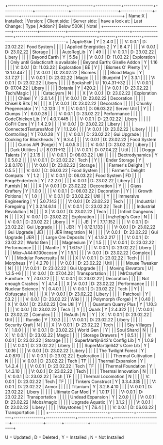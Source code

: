 
+------------------------------+------------+-------------+---------------+---------------+-----------------+------------------------+----------------+--------+------------+--------------------------------------+
|            Name:X            | Installed: |  Version:   | Client  side: | Server  side: | have a look at: |      Last Change:      |      Type      | Addon? | Below 500K |                Note!                 |
+------------------------------+------------+-------------+---------------+---------------+-----------------+------------------------+----------------+--------+------------+--------------------------------------+
| AppleSkin                    | Y          | 2.4.0       |               |               |                 | V: 0.0.1 | D: 23.02.22 | Food System    |        |            |                                      |
| Applied Energistics 2        | Y          | 8.4.7       |               |               |                 | V: 0.0.1 | D: 23.02.22 | Storage        |        |            |                                      |
| AutoRegLib                   | Y          | 49          |               |               |                 | V: 0.0.1 | D: 23.02.22 | Libery         |        |            |                                      |
| Beyond Earth                 | Y          | 5.5e        |               |               |                 | V: 0.0.1 | D: 11.03.22 | Exploration    |        |            | Only until Galacticraft is available |
| Beyond Earth: Giselle Addon  | Y          | 1.16        |               |               |                 | V: 0.0.1 | D: 11.03.22 | Exploration    | BE     | Y          |                                      |
| Biomes O' Plenty             | Y          | 13.1.0.447  |               |               |                 | V: 0.0.1 | D: 23.02.22 | Biomes         |        |            |                                      |
| Blood Magic                  | Y          | 3.1.7.27    |               |               |                 | V: 0.0.1 | D: 23.02.22 | Magic          |        |            |                                      |
| Blueprint                    | Y          | 3.3.1       |               |               |                 | V: 0.0.1 | D: 23.02.22 | Libery         |        |            |                                      |
| Bookshelf                    | U          | 10.4.31->32 |               |               |                 | V: 0.0.1 | D: 07.04.22 | Libery         |        |            |                                      |
| Botania                      | Y          | 420.2       |               |               |                 | V: 0.0.1 | D: 23.02.22 | Tech/Magic     |        |            |                                      |
| Cataclysm                    | N          |             |               |               | X               | V: 0.0.1 | D: 23.02.22 | Exploration    |        |            |                                      |
| Chisel                       | Y          | 2.0.1.4     |               |               |                 | V: 0.0.1 | D: 23.02.22 | Decoration     |        |            |                                      |
| Chisel & Bits                | N          |             |               |               | X               | V: 0.0.1 | D: 23.02.22 | Decoration     |        |            |                                      |
| Chunky Pregenerator          | Y          | 1.2.123     |               | Y             |                 | V: 0.0.1 | D: 06.03.22 | Server Util    |        | Y          |                                      |
| Clumps                       | Y          | 6.0.0.28    |               |               |                 | V: 0.0.1 | D: 23.02.22 | Performance    |        |            |                                      |
| CodeChicken Lib              | Y          | 4.0.7.445   |               |               |                 | V: 0.0.1 | D: 23.02.22 | Libery         |        |            |                                      |
| CoFH Core                    | Y          | 1.4.2.9     |               |               |                 | V: 0.0.1 | D: 23.02.22 | Libery         |        |            |                                      |
| ConnectedTexturesMod         | Y          | 1.1.2.6     |               |               |                 | V: 0.0.1 | D: 23.02.22 | Libery         |        |            |                                      |
| Controlling                  | Y          | 7.0.0.28    | Y             |               |                 | V: 0.0.1 | D: 23.02.22 | Gui Upgrade    |        |            |                                      |
| Cooking for Blockheads       | Y          | 9.3.4       |               |               |                 | V: 0.0.1 | D: 23.02.22 | Food System    |        |            |                                      |
| Curios API (Forge)           | Y          | 4.0.5.3     |               |               |                 | V: 0.0.1 | D: 23.02.22 | Libery         |        |            |                                      |
| Dark Utilities               | U          | 8.0.11->12  |               |               |                 | V: 0.0.1 | D: 07.04.22 | Util           |        |            |                                      |
| Doggy Talents                | Y          | 2.1.15      |               |               |                 | V: 0.0.1 | D: 06.03.22 | Util           |        |            |                                      |
| Electrodynamics              | Y          | 0.5.0.2     |               |               |                 | V: 0.0.1 | D: 23.02.22 | Tech           |        | Y          |                                      |
| Ender Storage                | Y          | 2.8.0.170   |               |               |                 | V: 0.0.1 | D: 23.02.22 | Storage        |        |            |                                      |
| Farmer's Delight             | Y          | 0.5.5       |               |               |                 | V: 0.0.1 | D: 06.03.22 | Food System    |        |            |                                      |
| Farmer's Delight Compats     | Y          | 1.2         |               |               |                 | V: 0.0.1 | D: 06.03.22 | Food System    | FD     |            |                                      |
| ForgeEndertech               | Y          | 7.2.2.0     |               |               |                 | V: 0.0.1 | D: 23.02.22 | Libery         |        |            |                                      |
| Furnish                      | N          |             |               |               | X               | V: 0.0.1 | D: 23.02.22 | Decoration     |        | Y          |                                      |
| Glass Craftery               | Y          | 1.0.0       |               |               |                 | V: 0.0.1 | D: 06.03.22 | Decoration     |        | Y          |                                      |
| Growth Poitions              | Y          | 1.0         |               |               |                 | V: 0.0.1 | D: 23.02.22 | Util           |        | Y          |                                      |
| Immersive Engineering        | Y          | 5.0.7.143   |               |               |                 | V: 0.0.1 | D: 23.02.22 | Tech           |        |            |                                      |
| Industrial Foregoing         | Y          | 3.2.14.6.14 |               |               |                 | V: 0.0.1 | D: 23.02.22 | Tech           |        |            |                                      |
| Industrial Revolution        | N          |             |               |               | X               | V: 0.0.1 | D: 23.02.22 | Tech           |        |            |                                      |
| Infinit Dungeons             | N          |             |               |               | X               | V: 0.0.1 | D: 23.02.22 | Exploration    |        |            |                                      |
| inzhefop's Core              | N          |             |               |               |                 | V: 0.0.1 | D: 23.02.22 | Libery         |        | Y          |                                      |
| JEI                          | Y          | 7.7.1.152   |               |               |                 | V: 0.0.1 | D: 23.02.22 | Gui Upgrade    |        |            |                                      |
| JER                          | Y          | 0.12.1.133  |               |               |                 | V: 0.0.1 | D: 23.02.22 | Gui Upgrade    | JEI    |            |                                      |
| JER Integration              | N          |             |               |               |                 | V: 0.0.1 | D: 23.02.22 | Gui Upgrade    | JER    |            |                                      |
| Large Ore Deposits           | Y          | 4.1.9.2.217 |               |               |                 | V: 0.0.1 | D: 23.02.22 | World Gen      |        |            |                                      |
| Magnesium                    | Y          | 1.5         |               |               |                 | V: 0.0.1 | D: 23.02.22 | Performance    |        |            |                                      |
| Mantle                       | Y          | 1.6.157     |               |               |                 | V: 0.0.1 | D: 23.02.22 | Libery         |        |            |                                      |
| Micr+A44:K100ocosm           | Y          | 1.5.1       |               |               |                 | V: 0.0.1 | D: 23.02.22 | Complex        |        | Y          |                                      |
| Modular Powersuits           | N          |             |               |               | X               | V: 0.0.1 | D: 23.02.22 | Tech           |        |            |                                      |
| Morpheus                     | Y          | 4.2.70      |               |               |                 | V: 0.0.1 | D: 23.02.22 | Util           |        |            |                                      |
| Mouse Tweaker                | N          |             |               |               |                 | V: 0.0.1 | D: 23.02.22 | Gui Upgrade    |        |            |                                      |
| Moving Elevators             | U          | 1.3.5->6    |               |               |                 | V: 0.0.1 | D: 07.04.22 | Transportation |        |            |                                      |
| MrCrayfish Furniture         | Y          | 7.0.0.22    |               |               |                 | V: 0.0.1 | D: 23.02.22 | Decoration     |        |            |                                      |
| Not enough Crashes           | Y          | 4.1.4       |               |               | X               | V: 0.0.1 | D: 23.02.22 | Performance    |        |            |                                      |
| Nuclear Science              | Y          | 0.4.0.1     |               |               |                 | V: 0.0.1 | D: 23.02.22 | Tech           |        | Y          |                                      |
| Obfuscate                    | N          |             |               |               | X               | V: 0.0.1 | D: 23.02.22 | Libery         |        |            |                                      |
| Patchouli                    | Y          | 53.2        |               |               |                 | V: 0.0.1 | D: 23.02.22 | Wiki           |        |            |                                      |
| Polymorph (Forge)            | Y          | 0.40        |               |               | X               | V: 0.0.1 | D: 23.02.22 | Ore Util       | Y      |            |                                      |
| Quantum Quarry Plus          | Y          | 1.10.3      |               |               |                 | V: 0.0.1 | D: 23.02.22 | Tech           |        | Y          |                                      |
| Quark                        | Y          | 2.4.322     |               |               |                 | V: 0.0.1 | D: 23.02.22 | Complex        |        |            |                                      |
| ReAuth                       | N          |             | Y             |               | X               | V: 0.0.1 | D: 23.02.22 | Util           |        |            |                                      |
| Runelic                      | Y          | 7.0.3       |               |               |                 | V: 0.0.1 | D: 23.02.22 | Libery         |        |            |                                      |
| Security Craft               | N          |             |               |               | X               | V: 0.0.1 | D: 23.02.22 | Tech           |        |            |                                      |
| Sky Villages                 | Y          | 1.0.0       |               |               |                 | V: 0.0.1 | D: 23.02.22 | World Gen      |        | Y          |                                      |
| Soul Shard                   | N          |             |               |               | X               | V: 0.0.1 | D: 23.02.22 | Magic          |        |            |                                      |
| Storage Drawers              | Y          | 8.5.1       |               |               |                 | V: 0.0.1 | D: 23.02.22 | Storage        |        |            |                                      |
| SuperMartijn642's Config Lib | Y          | 1.0.9       |               |               |                 | V: 0.0.1 | D: 23.02.22 | Libery         |        |            |                                      |
| SuperMartijn642's Core Lib   | Y          | 1.0.16      |               |               |                 | V: 0.0.1 | D: 23.02.22 | Libery         |        |            |                                      |
| The Twilight Forest          | Y          | 4.0.870     |               |               |                 | V: 0.0.1 | D: 23.02.22 | Exploration    |        |            |                                      |
| Thermal Cultivation          | N          |             |               |               |                 | V: 0.0.1 | D: 23.02.22 | Tech           | TF     |            |                                      |
| Thermal Expansion            | Y          | 1.4.2.4     |               |               |                 | V: 0.0.1 | D: 23.02.22 | Tech           | TF     |            |                                      |
| Thermal Foundation           | Y          | 1.4.3.10    |               |               |                 | V: 0.0.1 | D: 23.02.22 | Tech           |        |            |                                      |
| Thermal Innovation           | N          |             |               |               |                 | V: 0.0.1 | D: 23.02.22 | Tech           | TF     |            |                                      |
| Thermal Locomotion           | N          |             |               |               |                 | V: 0.0.1 | D: 23.02.22 | Tech           | TF     |            |                                      |
| Tinkers Construct            | Y          | 3.3.4.335   |               |               |                 | V: 0.0.1 | D: 23.02.22 | Armor          |        |            |                                      |
| Titanium                     | Y          | 3.2.8.4.10  |               |               |                 | V: 0.0.1 | D: 23.02.22 | Libery         |        |            |                                      |
| Ultimate Car Mod             | Y          | 1.0.17      |               |               |                 | V: 0.0.1 | D: 23.02.22 | Transportation |        |            |                                      |
| Undead Expansion             | Y          | 2.0.0       |               |               |                 | V: 0.0.1 | D: 23.02.22 | Mobs/magic     |        |            |                                      |
| Upgrade Aquatic              | Y          | 3.1.2       |               |               |                 | V: 0.0.1 | D: 23.02.22 | Libery         |        |            |                                      |
| Waystones                    | Y          | 7.6.4       |               |               |                 | V: 0.0.1 | D: 06.03.22 | Transportation |        |            |                                      |
+------------------------------+------------+-------------+---------------+---------------+-----------------+------------------------+----------------+--------+------------+--------------------------------------+

U = Updated ; D = Deleted ; Y = Installed ; N = Not Installed